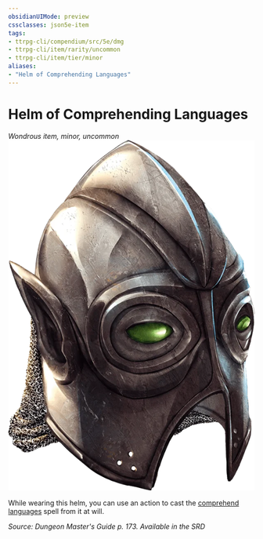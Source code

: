 ```yaml
---
obsidianUIMode: preview
cssclasses: json5e-item
tags:
- ttrpg-cli/compendium/src/5e/dmg
- ttrpg-cli/item/rarity/uncommon
- ttrpg-cli/item/tier/minor
aliases: 
- "Helm of Comprehending Languages"
---
```

# Helm of Comprehending Languages
*Wondrous item, minor, uncommon*  
![](/CLI/items/img/helm-of-comprehending-languages.webp#right)


While wearing this helm, you can use an action to cast the [comprehend languages](/CLI/spells/comprehend-languages.md) spell from it at will.

*Source: Dungeon Master's Guide p. 173. Available in the <span title='Systems Reference Document (5.1)'>SRD</span>*